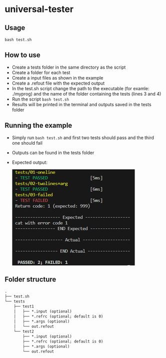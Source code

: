# universal-tester

## Usage

```
bash test.sh
```

## How to use
- Create a tests folder in the same directory as the script
- Create a folder for each test
- Create a input files as shown in the example
- Create a .refout file with the expected output
- In the test.sh script change the path to the executable (for examle: ./myprog) and the name of the folder containing the tests (lines 3 and 4)
- Run the script ```bash test.sh```
- Results will be printed in the terminal and outputs saved in the tests folder

## Running the example
- Simply run ```bash test.sh``` and first two tests should pass and the third one should fail
- Outputs can be found in the tests folder

- Expected output:

  ![expected example output](doc/example_out.png)

## Folder structure
```
.
├── test.sh
└── tests
    ├── test1
    │   ├── *.input (optional)
    │   ├── *.refrc (optional; default is 0)   
    │   ├── *.args (optional)
    │   └── out.refout
    └── test2
        ├── *.input (optional)
        ├── *.refrc (optional; default is 0)  
        ├── *.args (optional)
        └── out.refout
```

